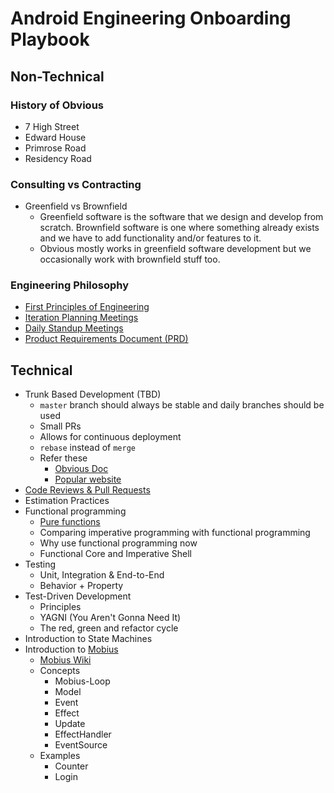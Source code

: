 # Android Engineering Onboarding Playbook

## Non-Technical

### History of Obvious

- 7 High Street
- Edward House
- Primrose Road
- Residency Road

### Consulting vs Contracting

- Greenfield vs Brownfield
  - Greenfield software is the software that we design and develop from scratch. Brownfield software is one where something already exists and we have to add functionality and/or features to it.
  - Obvious mostly works in greenfield software development but we occasionally work with brownfield stuff too.

### Engineering Philosophy

- [First Principles of Engineering](first-principles-of-engineering.md)
- [Iteration Planning Meetings](iteration-planning-meetings.md)
- [Daily Standup Meetings](daily-standup-meetings.md)
- [Product Requirements Document (PRD)](product-requirements-document.md)

## Technical

- Trunk Based Development (TBD)
  - `master` branch should always be stable and daily branches should be used
  - Small PRs
  - Allows for continuous deployment
  - `rebase` instead of `merge`
  - Refer these
    - [Obvious Doc](release-engineering/trunk-based-development.md)
    - [Popular website](https://trunkbaseddevelopment.com/)
- [Code Reviews & Pull Requests](release-engineering/code-reviews-and-pull-requests.md)
- Estimation Practices
- Functional programming
  - [Pure functions](learning/lessons/001-function-purity.md)
  - Comparing imperative programming with functional programming
  - Why use functional programming now
  - Functional Core and Imperative Shell
- Testing
  - Unit, Integration & End-to-End
  - Behavior + Property
- Test-Driven Development
  - Principles
  - YAGNI (You Aren't Gonna Need It)
  - The red, green and refactor cycle
- Introduction to State Machines
- Introduction to [Mobius](https://github.com/spotify/mobius)
  - [Mobius Wiki](https://github.com/spotify/mobius/wiki)
  - Concepts
    - Mobius-Loop
    - Model
    - Event
    - Effect
    - Update
    - EffectHandler
    - EventSource
  - Examples
    - Counter
    - Login
